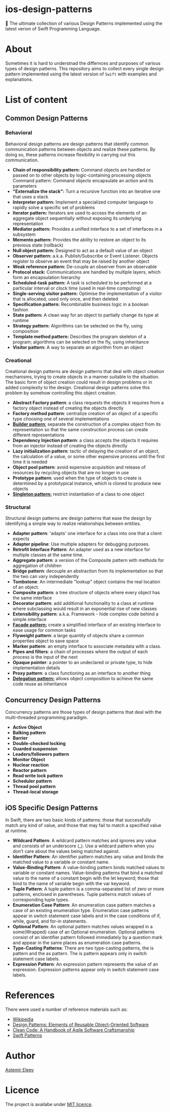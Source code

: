 # ios-design-patterns
🚀 The ultimate collection of various Design Patterns implemented using the latest verion of Swift Programming Language. 

# About 
Sometimes it is hard to understnad the differnces and purposes of various types of design patterns. This repository aims to collect every single design pattern implemented using the latest version of `Swift` with examples and explanations. 

# List of content 

## Common Design Patterns

### Behavioral
Behavioral design patterns are design patterns that identify common communication patterns between objects and realize these patterns. By doing so, these patterns increase flexibility in carrying out this communication.

- **Chain of responsibility pattern:** Command objects are handled or passed on to other objects by logic-containing processing objects
Command pattern: Command objects encapsulate an action and its parameters
- **"Externalize the stack":** Turn a recursive function into an iterative one that uses a stack
- **Interpreter pattern:** Implement a specialized computer language to rapidly solve a specific set of problems
- **Iterator pattern:** Iterators are used to access the elements of an aggregate object sequentially without exposing its underlying representation
- **Mediator pattern:** Provides a unified interface to a set of interfaces in a subsystem
- **Memento pattern:** Provides the ability to restore an object to its previous state (rollback)
- **Null object pattern:** Designed to act as a default value of an object
- **Observer pattern:** a.k.a. Publish/Subscribe or Event Listener. Objects register to observe an event that may be raised by another object
- **Weak reference pattern:** De-couple an observer from an observable
- **Protocol stack:** Communications are handled by multiple layers, which form an encapsulation hierarchy
- **Scheduled-task pattern:** A task is scheduled to be performed at a particular interval or clock time (used in real-time computing)
- **Single-serving visitor pattern:** Optimise the implementation of a visitor that is allocated, used only once, and then deleted
- **Specification pattern:** Recombinable business logic in a boolean fashion
- **State pattern:** A clean way for an object to partially change its type at runtime
- **Strategy pattern:** Algorithms can be selected on the fly, using composition
- **Template method pattern:** Describes the program skeleton of a program; algorithms can be selected on the fly, using inheritance
- **Visitor pattern:** A way to separate an algorithm from an object

### Creational 
Creational design patterns are design patterns that deal with object creation mechanisms, trying to create objects in a manner suitable to the situation. The basic form of object creation could result in design problems or in added complexity to the design. Creational design patterns solve this problem by somehow controlling this object creation.

- **Abstract Factory pattern**: a class requests the objects it requires from a factory object instead of creating the objects directly
- **Factory method pattern**: centralize creation of an object of a specific type choosing one of several implementations
- [**Builder pattern**:](https://github.com/jVirus/ios-design-patterns/tree/master/ios-design-patterns/Builder) separate the construction of a complex object from its representation so that the same construction process can create different representations
- **Dependency Injection pattern**: a class accepts the objects it requires from an injector instead of creating the objects directly
- **Lazy initialization pattern**: tactic of delaying the creation of an object, the calculation of a value, or some other expensive process until the first time it is needed
- **Object pool pattern**: avoid expensive acquisition and release of resources by recycling objects that are no longer in use
- **Prototype pattern**: used when the type of objects to create is determined by a prototypical instance, which is cloned to produce new objects
- [**Singleton pattern:**](https://github.com/jVirus/ios-design-patterns/tree/master/ios-design-patterns/Singleton) restrict instantiation of a class to one object

### Structural 
Structural design patterns are design patterns that ease the design by identifying a simple way to realize relationships between entities.

- **Adapter pattern**: 'adapts' one interface for a class into one that a client expects
- **Adapter pipeline**: Use multiple adapters for debugging purposes.
- **Retrofit Interface Pattern**: An adapter used as a new interface for multiple classes at the same time.
- **Aggregate pattern**: a version of the Composite pattern with methods for aggregation of children
- **Bridge pattern**: decouple an abstraction from its implementation so that the two can vary independently
- **Tombstone**: An intermediate "lookup" object contains the real location of an object.
- **Composite pattern**: a tree structure of objects where every object has the same interface
- **Decorator pattern**: add additional functionality to a class at runtime where subclassing would result in an exponential rise of new classes
- **Extensibility pattern**: a.k.a. Framework - hide complex code behind a simple interface
- [**Facade pattern:**](https://github.com/jVirus/ios-design-patterns/tree/master/ios-design-patterns/Facade) create a simplified interface of an existing interface to ease usage for common tasks
- **Flyweight pattern**: a large quantity of objects share a common properties object to save space
- **Marker pattern**: an empty interface to associate metadata with a class.
- **Pipes and filters**: a chain of processes where the output of each process is the input of the next
- **Opaque pointer**: a pointer to an undeclared or private type, to hide implementation details
- **Proxy pattern**: a class functioning as an interface to another thing
- [**Delegation pattern:**](https://github.com/jVirus/ios-design-patterns/tree/master/ios-design-patterns/Delegation) allows object composition to achieve the same code reuse as inheritance

## Concurrency Design Patterns
Concurrency patterns are those types of design patterns that deal with the multi-threaded programming paradigm.

- **Active Object**
- **Balking pattern**
- **Barrier**
- **Double-checked locking**
- **Guarded suspension**
- **Leaders/followers pattern**
- **Monitor Object**
- **Nuclear reaction**
- **Reactor pattern**
- **Read write lock pattern**
- **Scheduler pattern**
- **Thread pool pattern**
- **Thread-local storage**

## iOS Specific Design Patterns
In Swift, there are two basic kinds of patterns: those that successfully match any kind of value, and those that may fail to match a specified value at runtime.

- **Wildcard Pattern**: A wildcard pattern matches and ignores any value and consists of an underscore (_). Use a wildcard pattern when you don’t care about the values being matched against. 
- **Identifier Pattern**: An identifier pattern matches any value and binds the matched value to a variable or constant name.
- **Value-Binding Pattern**: A value-binding pattern binds matched values to variable or constant names. Value-binding patterns that bind a matched value to the name of a constant begin with the let keyword; those that bind to the name of variable begin with the var keyword.
- **Tuple Pattern**: A tuple pattern is a comma-separated list of zero or more patterns, enclosed in parentheses. Tuple patterns match values of corresponding tuple types.
- **Enumeration Case Pattern**: An enumeration case pattern matches a case of an existing enumeration type. Enumeration case patterns appear in switch statement case labels and in the case conditions of if, while, guard, and for-in statements.
- **Optional Pattern**: An optional pattern matches values wrapped in a some(Wrapped) case of an Optional<Wrapped> enumeration. Optional patterns consist of an identifier pattern followed immediately by a question mark and appear in the same places as enumeration case patterns.
- **Type-Casting Patterns**: There are two type-casting patterns, the is pattern and the as pattern. The is pattern appears only in switch statement case labels. 
- **Expression Pattern**: An expression pattern represents the value of an expression. Expression patterns appear only in switch statement case labels.


# References
There were used a number of reference materials such as:

- [Wikipedia](https://www.wikipedia.org)
- [Design Patterns: Elements of Reusable Object-Oriented Software](https://www.amazon.com/Design-Patterns-Object-Oriented-Addison-Wesley-Professional-ebook/dp/B000SEIBB8)
- [Clean Code: A Handbook of Agile Software Craftsmanship](https://www.amazon.com/Clean-Code-Handbook-Software-Craftsmanship/dp/0132350882/ref=pd_lpo_sbs_14_img_0?_encoding=UTF8&psc=1&refRID=GTMN22S3KHGP59KCCANC&dpID=515iEcDr1GL&preST=_SX258_BO1,204,203,200_QL70_&dpSrc=detail)
- [Swift Patterns](https://developer.apple.com/library/content/documentation/Swift/Conceptual/Swift_Programming_Language/Patterns.html#//apple_ref/doc/uid/TP40014097-CH36-ID419)

# Author 
[Astemir Eleev](https://github.com/jVirus)

# Licence
The project is availabe under [MIT licence](https://github.com/jVirus/ios-design-patterns/blob/master/LICENSE).
